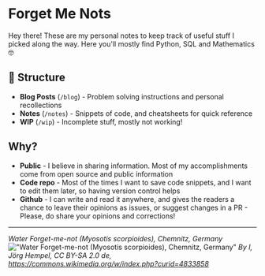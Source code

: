 # Forget Me Nots
Hey there! These are my personal notes to keep track of useful stuff I picked along the way. Here you'll mostly find Python, SQL and Mathematics 🤓

## 📂 Structure
- **Blog Posts** (`/blog`) - Problem solving instructions and personal recollections
- **Notes** (`/notes`) - Snippets of code, and cheatsheets for quick reference
- **WIP** (`/wip`) - Incomplete stuff, mostly not working!

## Why?
- **Public** - I believe in sharing information. Most of my accomplishments come from open source and public information
- **Code repo** - Most of the times I want to save code snippets, and I want to edit them later, so having version control helps
- **Github** - I can write and read it anywhere, and gives the readers a chance to leave their opinions as issues, or suggest changes in a PR - Please, do share your opinions and corrections!

---

*Water Forget-me-not (Myosotis scorpioides), Chemnitz, Germany*
!["Water Forget-me-not (Myosotis scorpioides), Chemnitz, Germany"](https://upload.wikimedia.org/wikipedia/commons/6/6f/Myosotis_scorpioides_LC0184.jpg)
*By I, Jörg Hempel, CC BY-SA 2.0 de, https://commons.wikimedia.org/w/index.php?curid=4833858*